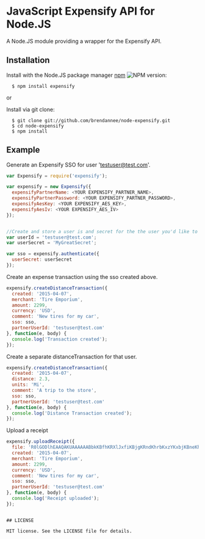 # JavaScript Expensify API for Node.JS

A Node.JS module providing a wrapper for the Expensify API.

## Installation

  Install with the Node.JS package manager [npm](http://npmjs.org/) ![NPM version](https://badge.fury.io/js/expensify.png):

      $ npm install expensify

or

  Install via git clone:

      $ git clone git://github.com/brendannee/node-expensify.git
      $ cd node-expensify
      $ npm install

## Example

Generate an Expensify SSO for user 'testuser@test.com'.

```javascript
var Expensify = require('expensify');

var expensify = new Expensify({
  expensifyPartnerName: <YOUR EXPENSIFY_PARTNER_NAME>,
  expensifyPartnerPassword: <YOUR EXPENSIFY_PARTNER_PASSWORD>,
  expensifyAesKey: <YOUR EXPENSIFY_AES_KEY>,
  expensifyAesIv: <YOUR EXPENSIFY_AES_IV>
});


//Create and store a user is and secret for the the user you'd like to connect
var userId = 'testuser@test.com';
var userSecret = 'MyGreatSecret';

var sso = expensify.authenticate({
  userSecret: userSecret
});
```

Create an expense transaction using the sso created above.

```javascript
expensify.createDistanceTransaction({
  created: '2015-04-07',
  merchant: 'Tire Emporium',
  amount: 2299,
  currency: 'USD',
  comment: 'New tires for my car',
  sso: sso,
  partnerUserId: 'testuser@test.com'
}, function(e, body) {
  console.log('Transaction created');
});
```

Create a separate distanceTransaction for that user.

```javascript
expensify.createDistanceTransaction({
  created: '2015-04-07',
  distance: 2.3,
  units: 'Mi',
  comment: 'A trip to the store',
  sso: sso,
  partnerUserId: 'testuser@test.com'
}, function(e, body) {
  console.log('Distance Transaction created');
});
```

Upload a receipt

```javascript
expensify.uploadReceipt({
  file: 'R0lGODlhEAAQAKUAAAAAABbkKBfhKRXlJxfiKBjgKRndKhrbKxzYKxbjKBneKhrcKhvZKxzXLB7VLRjfKRzYLB3WLBrbKh7ULR/SLh3VLR/TLSDQLiHOLyLLMCTJMB/RLiHPLyLMLyPKMCTIMSbFMifDMyXGMSjBMym/NCfCMyq9NCu7NSXGMifDMim+NCq8NSu5NSu6Nf///////////////////////////////////////////////////////////////////////yH5BAEKAD8ALAAAAAAQABAAAAZlwJ9wSCwafwDAsZgMCJJL5IBQMBwQSiMgIVAsGA1HlvkwACAR6BEgYQAmFLW2UbFcMBnNmLnhdDwfICF7REkfIgAjJIRDSSAlACYnjEgoKSMqKywslAAlJCYtm5RCSaOkhahRRkEAOw==',
  created: '2015-04-07',
  merchant: 'Tire Emporium',
  amount: 2299,
  currency: 'USD',
  comment: 'New tires for my car',
  sso: sso,
  partnerUserId: 'testuser@test.com'
}, function(e, body) {
  console.log('Receipt uploaded');
});
```

```

## LICENSE

MIT license. See the LICENSE file for details.
